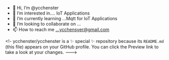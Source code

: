 - 👋 Hi, I’m @ycchenster
- 👀 I’m interested in.... IoT Applications
- 🌱 I’m currently learning ...Mqtt for IoT Applications
- 💞️ I’m looking to collaborate on ...
- 📫 How to reach me ...ycchensyer@gmail.com

<!-
ycchenster/ycchenster is a ✨ special ✨ repository because its `README.md` (this file) appears on your GitHub profile.
You can click the Preview link to take a look at your changes.
--->

